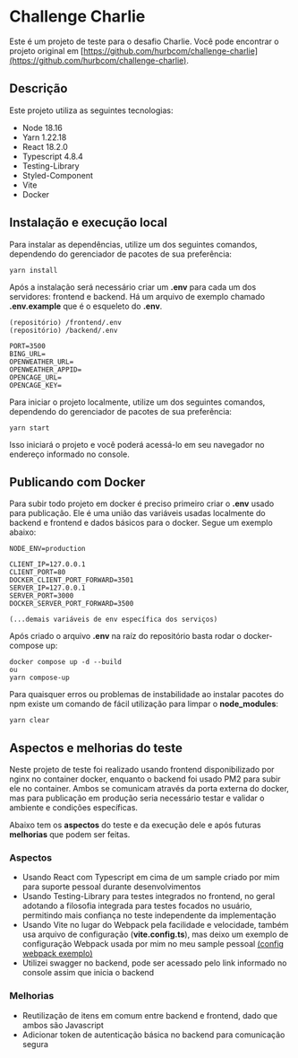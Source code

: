 # Challenge Charlie

Este é um projeto de teste para o desafio Charlie. Você pode encontrar o projeto original em [https://github.com/hurbcom/challenge-charlie](https://github.com/hurbcom/challenge-charlie).

## Descrição

Este projeto utiliza as seguintes tecnologias:

- Node 18.16
- Yarn 1.22.18
- React 18.2.0
- Typescript 4.8.4
- Testing-Library
- Styled-Component
- Vite
- Docker

## Instalação e execução local

Para instalar as dependências, utilize um dos seguintes comandos, dependendo do gerenciador de pacotes de sua preferência:

```shell
yarn install
```

Após a instalação será necessário criar um **.env** para cada um dos servidores: frontend e backend. Há um arquivo de exemplo chamado **.env.example** que é o esqueleto do **.env**.

```shell
(repositório) /frontend/.env
(repositório) /backend/.env
```

```shell
PORT=3500
BING_URL=
OPENWEATHER_URL=
OPENWEATHER_APPID=
OPENCAGE_URL=
OPENCAGE_KEY=
```

Para iniciar o projeto localmente, utilize um dos seguintes comandos, dependendo do gerenciador de pacotes de sua preferência:

```shell
yarn start
```

Isso iniciará o projeto e você poderá acessá-lo em seu navegador no endereço informado no console.


## Publicando com Docker

Para subir todo projeto em docker é preciso primeiro criar o **.env** usado para publicação. Ele é uma união das variáveis usadas localmente do backend e frontend e dados básicos para o docker. Segue um exemplo abaixo:

```shell
NODE_ENV=production

CLIENT_IP=127.0.0.1
CLIENT_PORT=80
DOCKER_CLIENT_PORT_FORWARD=3501
SERVER_IP=127.0.0.1
SERVER_PORT=3000
DOCKER_SERVER_PORT_FORWARD=3500

(...demais variáveis de env específica dos serviços)
```

Após criado o arquivo **.env** na raíz do repositório basta rodar o docker-compose up:

```shell
docker compose up -d --build
ou
yarn compose-up
```

Para quaisquer erros ou problemas de instabilidade ao instalar pacotes do npm existe um comando de fácil utilização para limpar o **node_modules**:

```shell
yarn clear
```

## Aspectos e melhorias do teste

Neste projeto de teste foi realizado usando frontend disponibilizado por nginx no container docker, enquanto o backend foi usado PM2 para subir ele no container. Ambos se comunicam através da porta externa do docker, mas para publicação em produção seria necessário testar e validar o ambiente e condições específicas.

Abaixo tem os **aspectos** do teste e da execução dele e após futuras **melhorias** que podem ser feitas.

### Aspectos

- Usando React com Typescript em cima de um sample criado por mim para suporte pessoal durante desenvolvimentos
- Usando Testing-Library para testes integrados no frontend, no geral adotando a filosofia integrada para testes focados no usuário, permitindo mais confiança no teste independente da implementação
- Usando Vite no lugar do Webpack pela facilidade e velocidade, também usa arquivo de configuração (**vite.config.ts**), mas deixo um exemplo de configuração Webpack usada por mim no meu sample pessoal [(config webpack exemplo)](https://github.com/vitorspadacio/react-sample/tree/main/config)
- Utilizei swagger no backend, pode ser acessado pelo link informado no console assim que inicia o backend

### Melhorias

- Reutilização de itens em comum entre backend e frontend, dado que ambos são Javascript
- Adicionar token de autenticação básica no backend para comunicação segura
